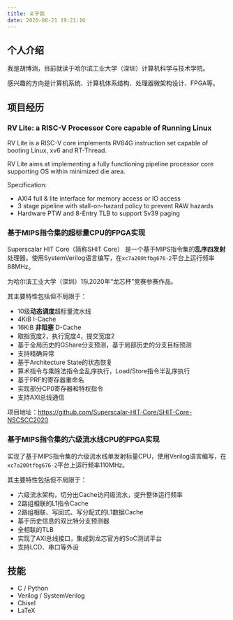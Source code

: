 ```yaml
---
title: 关于我
date: 2020-08-21 19:21:16
---
```


## 个人介绍

我是胡博涵，目前就读于哈尔滨工业大学（深圳）计算机科学与技术学院。

感兴趣的方向是计算机系统、计算机体系结构、处理器微架构设计、FPGA等。

## 项目经历

### RV Lite: a RISC-V Processor Core capable of Running Linux

RV Lite is a RISC-V core implements RV64G instruction set capable of booting Linux, xv6 and RT-Thread.

RV Lite aims at implementing a fully functioning pipeline processor core supporting OS within minimized die area.

Specification:

- AXI4 full & lite interface for memory access or IO access
- 3 stage pipeline with stall-on-hazard policy to prevent RAW hazards
- Hardware PTW and 8-Entry TLB to support Sv39 paging

### 基于MIPS指令集的超标量CPU的FPGA实现 

Superscalar HIT Core（简称SHIT Core） 是一个基于MIPS指令集的**乱序四发射**处理器。使用SystemVerilog语言编写，在`xc7a200tfbg676-2`平台上运行频率88MHz。

为哈尔滨工业大学（深圳）1队2020年“龙芯杯”竞赛参赛作品。

其主要特性包括但不局限于：

- 10级**动态调度**超标量流水线
- 4KiB I-Cache
- 16KiB **非阻塞** D-Cache
- 取指宽度2，执行宽度4，提交宽度2
- 基于全局历史的GShare分支预测，基于局部历史的分支目标预测
- 支持精确异常
- 基于Architecture State的状态恢复
- 算术指令与乘除法指令全乱序执行，Load/Store指令半乱序执行
- 基于PRF的寄存器重命名
- 实现部分CP0寄存器和特权指令
- 支持AXI总线通信

项目地址：https://github.com/Superscalar-HIT-Core/SHIT-Core-NSCSCC2020

### 基于MIPS指令集的六级流水线CPU的FPGA实现

实现了基于MIPS指令集的六级流水线单发射标量CPU，使用Verilog语言编写，在`xc7a200tfbg676-2`平台上运行频率110MHz。

其主要特性包括但不局限于：

- 六级流水架构，切分出Cache访问级流水，提升整体运行频率
- 2路组相联的L1指令Cache
- 2路组相联、写回式、写分配式的L1数据Cache
- 基于历史信息的双比特分支预测器
- 全相联的TLB
- 实现了AXI总线接口，集成到龙芯官方的SoC测试平台
- 支持LCD、串口等外设

## 技能

- C / Python
- Verilog / SystemVerilog
- Chisel
- LaTeX
